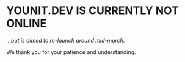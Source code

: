 # YOUNIT.DEV IS CURRENTLY NOT ONLINE
_...but is aimed to re-launch around mid-march._ 

We thank you for your patience and understanding.

